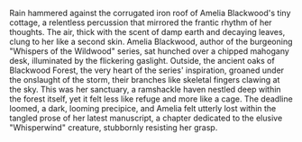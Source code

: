 Rain hammered against the corrugated iron roof of Amelia Blackwood's tiny cottage, a relentless percussion that mirrored the frantic rhythm of her thoughts.  The air, thick with the scent of damp earth and decaying leaves, clung to her like a second skin.  Amelia Blackwood, author of the burgeoning "Whispers of the Wildwood" series, sat hunched over a chipped mahogany desk, illuminated by the flickering gaslight.  Outside, the ancient oaks of Blackwood Forest, the very heart of the series' inspiration, groaned under the onslaught of the storm, their branches like skeletal fingers clawing at the sky.  This was her sanctuary, a ramshackle haven nestled deep within the forest itself, yet it felt less like refuge and more like a cage.  The deadline loomed, a dark, looming precipice, and Amelia felt utterly lost within the tangled prose of her latest manuscript, a chapter dedicated to the elusive "Whisperwind" creature, stubbornly resisting her grasp.
